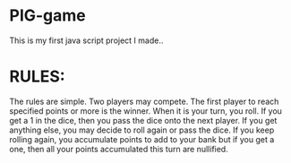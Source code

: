 # PIG-game
This is my first java script project I made..

# RULES:
The rules are simple. Two players may compete. The first player to reach specified points or more is the winner. When it is your turn, you roll. If you get a 1 in the dice, then you pass the dice onto the next player. If you get anything else, you may decide to roll again or pass the dice. If you keep rolling again, you accumulate points to add to your bank but if you get a one, then all your points accumulated this turn are nullified.
